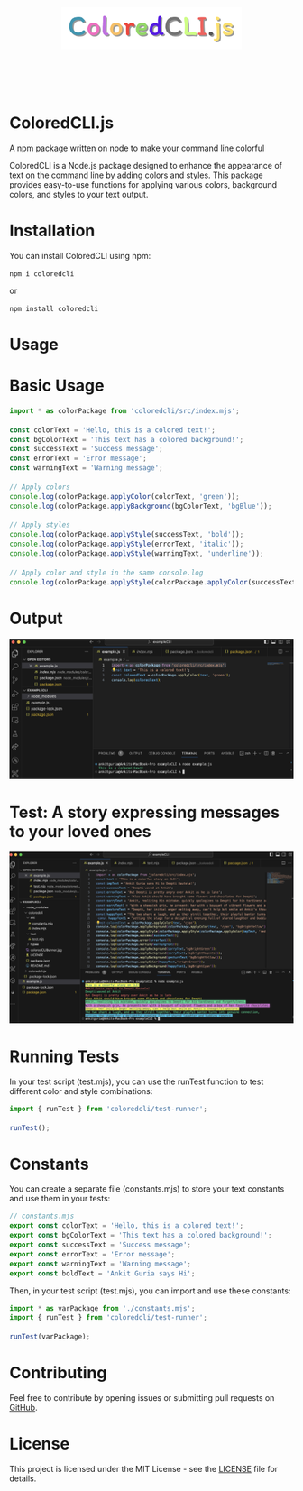 <h1 align="center">
	<br>
	<br>
	<img width="320" src="https://github.com/ankit142/ColoredCLI/blob/main/coloredCLIBanner.jpg" alt="coloredCLI">
	<br>
	<br>
	<br>
</h1>

# ColoredCLI.js
A npm package written on node to make your command line colorful


ColoredCLI is a Node.js package designed to enhance the appearance of text on the command line by adding colors and styles. This package provides easy-to-use functions for applying various colors, background colors, and styles to your text output.

# Installation
You can install ColoredCLI using npm:

`npm i coloredcli`

or

`npm install coloredcli`

# Usage
# Basic Usage

```javascript
import * as colorPackage from 'coloredcli/src/index.mjs';

const colorText = 'Hello, this is a colored text!';
const bgColorText = 'This text has a colored background!';
const successText = 'Success message';
const errorText = 'Error message';
const warningText = 'Warning message';

// Apply colors
console.log(colorPackage.applyColor(colorText, 'green'));
console.log(colorPackage.applyBackground(bgColorText, 'bgBlue'));

// Apply styles
console.log(colorPackage.applyStyle(successText, 'bold'));
console.log(colorPackage.applyStyle(errorText, 'italic'));
console.log(colorPackage.applyStyle(warningText, 'underline'));

// Apply color and style in the same console.log
console.log(colorPackage.applyStyle(colorPackage.applyColor(successText, 'green'), 'bold'));
```
# Output 

![OutputImage](https://github.com/ankit142/ColoredCLI/blob/main/ExampleOutput.png)


# Test: A story expressing messages to your loved ones

![OutputImageStory](https://github.com/ankit142/ColoredCLI/blob/main/media/ExampleStory.png)

# Running Tests
In your test script (test.mjs), you can use the runTest function to test different color and style combinations:

```javascript
import { runTest } from 'coloredcli/test-runner';

runTest();
```
# Constants
You can create a separate file (constants.mjs) to store your text constants and use them in your tests:

```javascript
// constants.mjs
export const colorText = 'Hello, this is a colored text!';
export const bgColorText = 'This text has a colored background!';
export const successText = 'Success message';
export const errorText = 'Error message';
export const warningText = 'Warning message';
export const boldText = 'Ankit Guria says Hi';
```
Then, in your test script (test.mjs), you can import and use these constants:
```javascript
import * as varPackage from './constants.mjs';
import { runTest } from 'coloredcli/test-runner';

runTest(varPackage);
```
# Contributing
Feel free to contribute by opening issues or submitting pull requests on [GitHub](https://github.com/ankit142/ColoredCLI).

# License
This project is licensed under the MIT License - see the [LICENSE](https://github.com/ankit142/ColoredCLI/blob/main/LICENSE) file for details.




